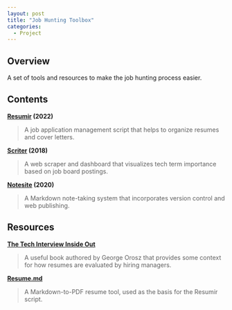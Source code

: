 ```yaml
---
layout: post
title: "Job Hunting Toolbox"
categories:
  - Project
---
```



## Overview

A set of tools and resources to make the job hunting process easier.

## Contents

**[Resumir](https://github.com/justinrgarrard/resumir) (2022)**

> A job application management script that helps to organize resumes and cover letters.

**[Scriter](https://github.com/justinrgarrard/scriter) (2018)**

> A web scraper and dashboard that visualizes tech term importance based on job board postings.

**[Notesite](https://github.com/justinrgarrard/notesite) (2020)**

> A Markdown note-taking system that incorporates version control and web publishing.

## Resources

**[The Tech Interview Inside Out](https://thetechresume.com/)**

> A useful book authored by George Orosz that provides some context for how resumes are evaluated by hiring managers.

**[Resume.md](https://github.com/mikepqr/resume.md)**

> A Markdown-to-PDF resume tool, used as the basis for the Resumir script.